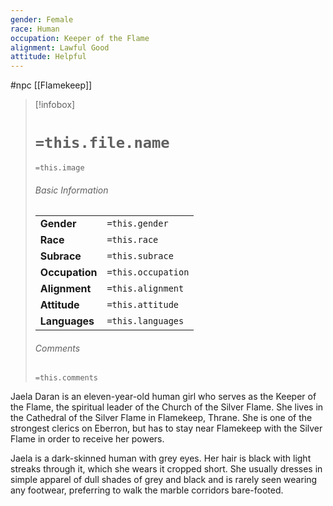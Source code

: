 ```yaml
---
gender: Female
race: Human
occupation: Keeper of the Flame
alignment: Lawful Good
attitude: Helpful
---
```

 #npc [[Flamekeep]]

> [!infobox]
> # `=this.file.name`
> `=this.image`
> ###### Basic Information
> |  |  |
> | ---- | ---- |
> | **Gender** | `=this.gender` |
> | **Race** | `=this.race` |
> | **Subrace** | `=this.subrace` |
> | **Occupation** | `=this.occupation` |
> | **Alignment** | `=this.alignment` |
> | **Attitude** | `=this.attitude` |
> | **Languages** | `=this.languages` |
> ###### Comments
> `=this.comments`

Jaela Daran is an eleven-year-old human girl who serves as the Keeper of the Flame, the spiritual leader of the Church of the Silver Flame. She lives in the Cathedral of the Silver Flame in Flamekeep, Thrane. She is one of the strongest clerics on Eberron, but has to stay near Flamekeep with the Silver Flame in order to receive her powers.

Jaela is a dark-skinned human with grey eyes. Her hair is black with light streaks through it, which she wears it cropped short. She usually dresses in simple apparel of dull shades of grey and black and is rarely seen wearing any footwear, preferring to walk the marble corridors bare-footed.
